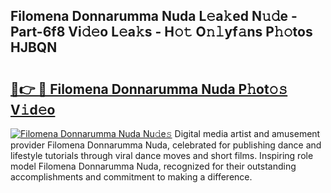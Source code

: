## Filomena Donnarumma Nuda L𝚎a𝚔ed N𝚞𝚍e - Part-6f8 Vi𝚍𝚎o L𝚎a𝚔s - H𝚘𝚝 O𝚗𝚕yf𝚊ns P𝚑𝚘tos HJBQN

# <h2><a href="http://kf9orf0.oniu.top/?m=Filomena+Donnarumma+Nuda">🔗👉 🔴 Filomena Donnarumma Nuda P𝚑ot𝚘𝚜 V𝚒d𝚎o</a></h2>

[![Filomena Donnarumma Nuda Nu𝚍e𝚜](https://i.imgur.com/0qMVB7G.gif)](http://kf9orf0.oniu.top/?m=Filomena+Donnarumma+Nuda)
Digital media artist and amusement provider Filomena Donnarumma Nuda, celebrated for publishing dance and lifestyle tutorials through viral dance moves and short films. Inspiring role model Filomena Donnarumma Nuda, recognized for their outstanding accomplishments and commitment to making a difference.  
